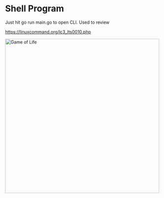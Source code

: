 <h1>Shell Program</h1>

<p> Just hit go run main.go to open CLI. Used to review </p>

https://linuxcommand.org/lc3_lts0010.php

<img src="media/shell.gif" alt="Game of Life" width="500">
